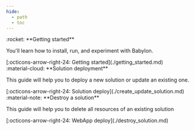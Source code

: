 ```yaml
---
hide:
  - path
  - toc
---
```

  
<main class="grid" markdown>

<article markdown>
<div class="text" markdown>
:rocket: **Getting started**

You'll learn how to install, run, and experiment with Babylon.

<footer markdown>
[:octicons-arrow-right-24: Getting started](./getting_started.md)
</footer>
</div>
</article>

<article markdown>
<div class="text" markdown>
:material-cloud: **Solution deployment**

This guide will help you to deploy a new solution or update an existing one.

<footer markdown>
[:octicons-arrow-right-24: Solution deploy](./create_update_solution.md)
</footer>
</div>

</article>


<article markdown>
<div class="text" markdown>
:material-note: **Destroy a solution**

This guide will help you to delete all resources of an existing solution

<footer markdown>
[:octicons-arrow-right-24: WebApp deploy](./destroy_solution.md)
</footer>
</div>

</article>

</main>
